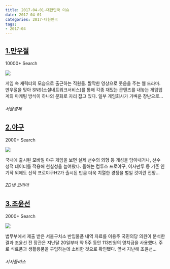 ```yaml
---
title: 2017-04-01-대한민국 이슈
date: 2017-04-01-
categories: 2017-대한민국
tags: 
- 2017-04
---
```


[1.만우절](http://www.sedaily.com/NewsView/1OEHO00K3N)
--

10000+ Search

![](http:)

게임 속 캐릭터의 모습으로 출근하는 직원들. 짤막한 영상으로 웃음을 주는 웹 드라마. 만우절을 맞아 SNS(소셜네트워크서비스)를 통해 각종 재밌는 콘텐츠를 내놓는 게임업계의 마케팅 방식이 하나의 문화로 자리 잡고 있다. 일부 게임회사가 가벼운 장난으로...
###### 서울경제

[2.야구](https://www.zdnet.co.kr/news/news_view.asp?artice_id=20170331185833)
--

2000+ Search

![](http:)

국내에 출시된 모바일 야구 게임을 보면 실제 선수의 외형 등 개성을 담아내거나, 선수 성적 데이터를 적용해 현실성을 높여왔다. 올해는 컴투스 프로야구, 이사만루 등 기존 인기작 외에도 신작 프로야구H2가 출시된 만큼 더욱 치열한 경쟁을 벌일 것이란 전망...
###### ZD넷 코리아

[3.조윤선](http://www.sisaplusnews.com/news/articleView.html?idxno=16892)
--

2000+ Search

![](http:)

법무부에서 제출 받은 서울구치소 반입물품 내역 자료를 이용주 국민의당 의원이 분석한 결과 조윤선 전 장관은 지난달 20일부터 약 5주 동안 113만원의 영치금을 사용했다. 주로 식료품과 생활용품을 구입하는데 소비한 것으로 확인됐다. 앞서 지난해 조윤선...
###### 시사플러스

